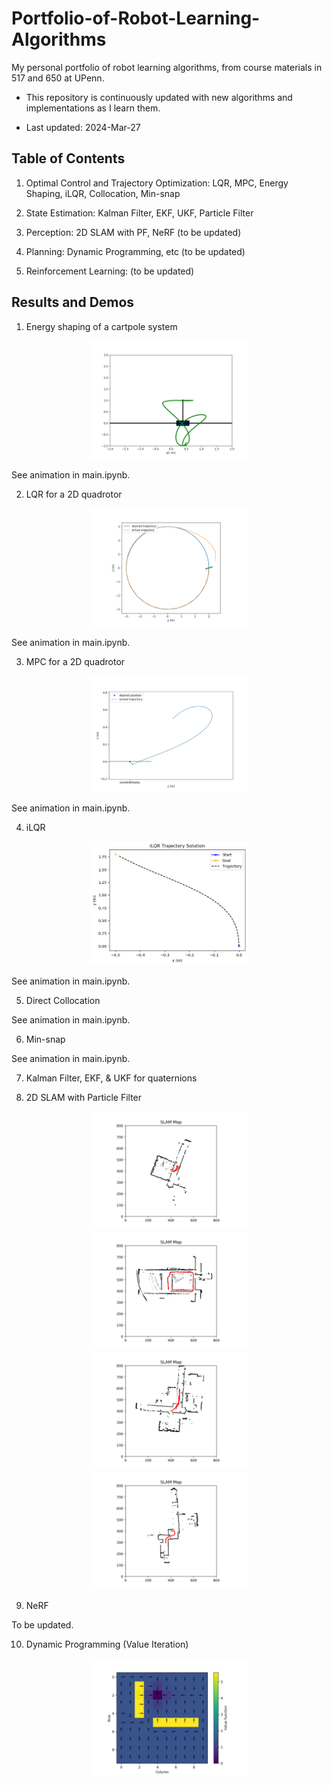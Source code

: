 # Portfolio-of-Robot-Learning-Algorithms

My personal portfolio of robot learning algorithms, from course materials in 517 and 650 at UPenn.

* This repository is continuously updated with new algorithms and implementations as I learn them.

* Last updated: 2024-Mar-27

## Table of Contents

1. Optimal Control and Trajectory Optimization: LQR, MPC, Energy Shaping, iLQR, Collocation, Min-snap

2. State Estimation: Kalman Filter, EKF, UKF, Particle Filter

3. Perception: 2D SLAM with PF, NeRF (to be updated)

4. Planning: Dynamic Programming, etc (to be updated)

5. Reinforcement Learning: (to be updated)

## Results and Demos

1. Energy shaping of a cartpole system

<div align="center">
<img src="/517%20-%20Energy%20Shaping/cartpole_trajectory.png" width = "50%" alt="Energy Shaping" />
</div>

See animation in main.ipynb.

2. LQR for a 2D quadrotor

<div align="center">
<img src="/517%20-%20TV-LQR%20Value%20Iteration/quadrotor_trajectory.png" width = "50%" alt="LQR" />
</div>

See animation in main.ipynb.

3. MPC for a 2D quadrotor

<div align="center">
<img src="/517%20-%20MPC%20OSC/mpctrajectory.png" width = "50%" alt="MPC" />
</div>

See animation in main.ipynb.

4. iLQR

<div align="center">
<img src="/517%20-%20iLQR%20Direct%20Collocation/ilqroutput.png" width = "50%" alt="iLQR" />
</div>

See animation in main.ipynb.

5. Direct Collocation

See animation in main.ipynb.

6. Min-snap

See animation in main.ipynb.

7. Kalman Filter, EKF, & UKF for quaternions

8. 2D SLAM with Particle Filter

<div align="center">
<img src="/650 - SLAM with PF/slam_map_train_00.jpg" width = "50%" alt="SLAM Data 0" />

<img src="/650 - SLAM with PF/slam_map_train_01.jpg" width = "50%" alt="SLAM Data 1" />

<img src="/650 - SLAM with PF/slam_map_train_02.jpg" width = "50%" alt="SLAM Data 2" />

<img src="/650 - SLAM with PF/slam_map_train_03.jpg" width = "50%" alt="SLAM Data 3" />
</div>

9. NeRF

To be updated.

10. Dynamic Programming (Value Iteration)

<div align="center">
<img src="/517%20-%20TV-LQR%20Value%20Iteration/value_function.png" width = "50%" alt="Value Iteration" />
</div>
